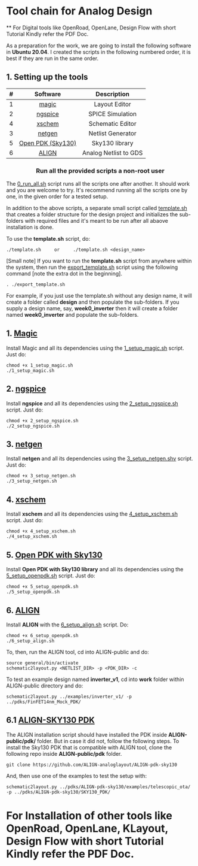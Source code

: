 # Tool chain for Analog Design 

**  For Digital tools like OpenRoad, OpenLane, Design Flow with short Tutorial Kindly refer the PDF Doc.

As a preparation for the work, we are going to install the following software in **Ubuntu 20.04**. I created the scripts in the following numbered order, it is best if they are run in the same order.


## 1. Setting up the tools

| #  |         Software          |   Description        |
|:-----------:|:-------------------------:|:--------------------:|
| 1           | [magic](https://github.com/rajivbishwokarma/msvsdasms/tree/master/week0#1-magic)                 |    Layout Editor    |
| 2           | [ngspice](https://github.com/rajivbishwokarma/msvsdasms/tree/master/week0#2-ngspice)               |    SPICE Simulation  |
| 4           | [xschem](https://github.com/rajivbishwokarma/msvsdasms/tree/master/week0#3-xschem)                |    Schematic Editor  |
| 3           | [netgen](https://github.com/rajivbishwokarma/msvsdasms/tree/master/week0#4-netgen)                |    Netlist Generator |
| 5           | [Open PDK (Sky130)](https://github.com/rajivbishwokarma/msvsdasms/tree/master/week0#open-pdk-sky130)     |    Sky130 library    |
| 6           | [ALIGN]()     |    Analog Netlist to GDS    |


### <p align="center"> Run all the provided scripts a non-root user </p>

The [0_run_all.sh](./0_run_all.sh) script runs all the scripts one after another. It should work and you are welcome to try. It's recommend running all the scripts one by one, in the given order for a tested setup.

In addition to the above scripts, a separate small script called [template.sh](./template.sh) that creates a folder structure for the design project and initializes the sub-folders with required files and it's meant to be run after all abaove installation is done.

To use the **template.sh** script, do:

```
./template.sh     or     ./template.sh <design_name>
```

[Small note] If you want to run the **template.sh** script from anywhere within the system, then run the [export_template.sh](./export_template.sh) script using the following command [note the extra dot in the beginning].

```
. ./export_template.sh
```

For example, if you just use the template.sh without any design name, it will create a folder called **design** and then populate the sub-folders. If you supply a design name, say, **week0_inverter** then it will create a folder named **week0_inverter** and populate the sub-folders.

## 1. [Magic]()

Install Magic and all its dependencies using the [1_setup_magic.sh](./1_setup_magic.sh) script. Just do:
```
chmod +x 1_setup_magic.sh
./1_setup_magic.sh
```

## 2. [ngspice]()
Install **ngspice** and all its dependencies using the [2_setup_ngspice.sh](./2_setup_ngspice.sh) script. Just do:
```
chmod +x 2_setup_ngspice.sh
./2_setup_ngspice.sh
```

## 3. [netgen]()
Install **netgen** and all its dependencies using the [3_setup_netgen.shv](./3_setup_netgen.sh) script. Just do:
```
chmod +x 3_setup_netgen.sh
./3_setup_netgen.sh
```

## 4. [xschem]()

Install **xschem** and all its dependencies using the [4_setup_xschem.sh](./4_setup_xschem.sh) script. Just do:
```
chmod +x 4_setup_xschem.sh
./4_setup_xschem.sh
```

## 5. [Open PDK with Sky130]()
Install **Open PDK with Sky130 library** and all its dependencies using the [5_setup_openpdk.sh](./5_setup_openpdk.sh) script. Just do:
```
chmod +x 5_setup_openpdk.sh
./5_setup_openpdk.sh
```

## 6. [ALIGN](https://github.com/ALIGN-analoglayout/ALIGN-public)
Install **ALIGN** with the [6_setup_align.sh](./6_setup_align.sh) script. Do:
```
chmod +x 6_setup_openpdk.sh
./6_setup_align.sh
```

To, then, run the ALIGN tool, cd into ALIGN-public and do:
```
source general/bin/activate
schematic2layout.py <NETLIST_DIR> -p <PDK_DIR> -c
```

To test an example design named **inverter_v1**, cd into **work** folder within ALIGN-public directory and do:
```
schematic2layout.py ../examples/inverter_v1/ -p ../pdks/FinFET14nm_Mock_PDK/
```

## 6.1 [ALIGN-SKY130 PDK](https://github.com/ALIGN-analoglayout/ALIGN-pdk-sky130)

The ALIGN installation script should have installed the PDK inside **ALIGN-public/pdk/** folder. But in case it did not, follow the following steps.
To install the Sky130 PDK that is compatible with ALIGN tool, clone the following repo inside **ALIGN-public/pdk** folder.

```
git clone https://github.com/ALIGN-analoglayout/ALIGN-pdk-sky130
```
And, then use one of the examples to test the setup with:

```
schematic2layout.py ../pdks/ALIGN-pdk-sky130/examples/telescopic_ota/ -p ../pdks/ALIGN-pdk-sky130/SKY130_PDK/
```

# For Installation of other tools like OpenRoad, OpenLane, KLayout, Design Flow with short Tutorial Kindly refer the PDF Doc.

<br><br>
